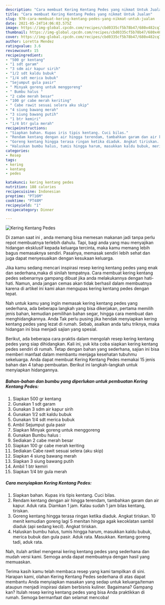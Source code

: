 ```yaml
---
description: "Cara membuat Kering Kentang Pedes yang nikmat Untuk Jualan"
title: "Cara membuat Kering Kentang Pedes yang nikmat Untuk Jualan"
slug: 970-cara-membuat-kering-kentang-pedes-yang-nikmat-untuk-jualan
date: 2021-05-24T14:06:03.575Z
image: https://img-global.cpcdn.com/recipes/cbd0335cf5b78b47/680x482cq70/kering-kentang-pedes-foto-resep-utama.jpg
thumbnail: https://img-global.cpcdn.com/recipes/cbd0335cf5b78b47/680x482cq70/kering-kentang-pedes-foto-resep-utama.jpg
cover: https://img-global.cpcdn.com/recipes/cbd0335cf5b78b47/680x482cq70/kering-kentang-pedes-foto-resep-utama.jpg
author: Loretta Mendez
ratingvalue: 3.6
reviewcount: 15
recipeingredient:
- "500 gr kentang"
- "1 sdt garam"
- "3 sdm air kapur sirih"
- "1/2 sdt kaldu bubuk"
- "1/4 sdt merica bubuk"
- "Sejumput gula pasir"
- " Minyak goreng untuk menggoreng"
- " Bumbu halus "
- "2 cabe merah besar"
- "100 gr cabe merah keriting"
- " Cabe rawit sesuai selera aku skip"
- "4 siung bawang merah"
- "3 siung bawang putih"
- "1 btr kemiri"
- "1/4 btr gula merah"
recipeinstructions:
- "Siapkan bahan. Kupas iris tipis kentang. Cuci bilas."
- "Rendam kentang dengan air hingga terendam, tambahkan garam dan air kapur. Aduk rata. Diamkan 1 jam. Kalau sudah 1 jam bilas kentang, tiriskan."
- "Goreng kentang hingga terasa ringan ketika diaduk. Angkat tiriskan. 10 menit kemudian goreng lagi 5 menitan hingga agak kecoklatan sambil diaduk (api sedang kecil). Angkat tiriskan."
- "Haluskan bumbu halus, tumis hingga harum, masukkan kaldu bubuk, merica bubuk dan gula pasir. Aduk rata. Masukkan. Kentang goreng tadi, aduk rata."
categories:
- Resep
tags:
- kering
- kentang
- pedes

katakunci: kering kentang pedes 
nutrition: 188 calories
recipecuisine: Indonesian
preptime: "PT16M"
cooktime: "PT48M"
recipeyield: "1"
recipecategory: Dinner

---
```



![Kering Kentang Pedes](https://img-global.cpcdn.com/recipes/cbd0335cf5b78b47/680x482cq70/kering-kentang-pedes-foto-resep-utama.jpg)

Di zaman  saat ini , anda memang bisa memesan makanan jadi tanpa perlu repot membuatnya terlebih dahulu. Tapi, bagi anda yang mau menyajikan hidangan eksklusif kepada keluarga tercinta, maka kamu memang lebih bagus memasaknya sendiri. Pasalnya, memasak sendiri lebih sehat dan juga dapat menyesuaikan dengan kesukaan keluarga.

Jika kamu sedang mencari inspirasi resep kering kentang pedes yang enak dan sederhana,maka di sinilah tempatnya. Cara membuat kering kentang pedes  sebenarnya gampang dibuat jika anda melakukannya dengan hati-hati. Namun, anda jangan cemas akan tidak berhasil dalam membuatnya 
karena di artikel ini kami akan mengupas kering kentang pedes dengan tepat.  



Nah untuk kamu yang ingin memasak kering kentang pedes yang sederhana, ada beberapa langkah yang bisa dikerjakan, pertama memilih jenis bahan, kemudian pemilihan bahan segar, hingga cara membuat dan menghidangkannya. Anda Tak perlu pusing jika hendak menyiapkan kering kentang pedes yang lezat di rumah. Sebab, asalkan anda  tahu triknya, maka hidangan ini bisa menjadi sajian yang spesial.

Berikut, ada beberapa cara praktis  dalam mengolah resep kering kentang pedes yang siap dihidangkan. Kali ini, yuk kita coba siapkan kering kentang pedes sendiri di rumah. Tetap dengan bahan yang sederhana, sajian ini bisa memberi manfaat dalam membantu menjaga kesehatan tubuhmu sekeluarga. Anda dapat membuat Kering Kentang Pedes memakai 15 jenis bahan dan 4 tahap pembuatan. Berikut ini langkah-langkah untuk menyiapkan hidangannya.

<!--inarticleads1-->

##### Bahan-bahan dan bumbu yang diperlukan untuk pembuatan Kering Kentang Pedes:

1. Siapkan 500 gr kentang
1. Gunakan 1 sdt garam
1. Gunakan 3 sdm air kapur sirih
1. Gunakan 1/2 sdt kaldu bubuk
1. Gunakan 1/4 sdt merica bubuk
1. Ambil Sejumput gula pasir
1. Siapkan  Minyak goreng untuk menggoreng
1. Gunakan  Bumbu halus :
1. Sediakan 2 cabe merah besar
1. Siapkan 100 gr cabe merah keriting
1. Sediakan  Cabe rawit sesuai selera (aku skip)
1. Siapkan 4 siung bawang merah
1. Siapkan 3 siung bawang putih
1. Ambil 1 btr kemiri
1. Siapkan 1/4 btr gula merah




<!--inarticleads2-->

##### Cara menyiapkan Kering Kentang Pedes:

1. Siapkan bahan. Kupas iris tipis kentang. Cuci bilas.
1. Rendam kentang dengan air hingga terendam, tambahkan garam dan air kapur. Aduk rata. Diamkan 1 jam. Kalau sudah 1 jam bilas kentang, tiriskan.
1. Goreng kentang hingga terasa ringan ketika diaduk. Angkat tiriskan. 10 menit kemudian goreng lagi 5 menitan hingga agak kecoklatan sambil diaduk (api sedang kecil). Angkat tiriskan.
1. Haluskan bumbu halus, tumis hingga harum, masukkan kaldu bubuk, merica bubuk dan gula pasir. Aduk rata. Masukkan. Kentang goreng tadi, aduk rata.




Nah, itulah artikel mengenai  kering kentang pedes  yang sederhana dan mudah versi kami. Semoga anda dapat membuatnya dengan hasil yang memuaskan. 

Terima kasih kamu telah membaca resep yang kami tampilkan di sini. Harapan kami, olahan  Kering Kentang Pedes sederhana di atas dapat membantu Anda menyiapkan masakan yang sedap untuk keluarga/teman ataupun menjadi inspirasi dalam berbisnis kuliner. Bagaimana? Gampang kan? Itulah resep kering kentang pedes yang bisa Anda praktikkan di rumah. Semoga bermanfaat dan selamat mencoba!

